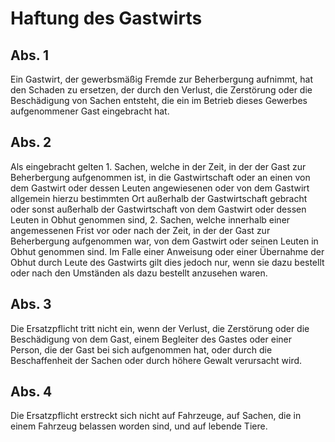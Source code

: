 # Haftung des Gastwirts



## Abs. 1

 Ein Gastwirt, der gewerbsmäßig Fremde zur Beherbergung aufnimmt, hat den Schaden zu ersetzen, der durch den Verlust, die Zerstörung oder die Beschädigung von Sachen entsteht, die ein im Betrieb dieses Gewerbes aufgenommener Gast eingebracht hat.

## Abs. 2

 Als eingebracht gelten  1.
 Sachen, welche in der Zeit, in der der Gast zur Beherbergung aufgenommen ist, in die Gastwirtschaft oder an einen von dem Gastwirt oder dessen Leuten angewiesenen oder von dem Gastwirt allgemein hierzu bestimmten Ort außerhalb der Gastwirtschaft gebracht oder sonst außerhalb der Gastwirtschaft von dem Gastwirt oder dessen Leuten in Obhut genommen sind,
 2.
 Sachen, welche innerhalb einer angemessenen Frist vor oder nach der Zeit, in der der Gast zur Beherbergung aufgenommen war, von dem Gastwirt oder seinen Leuten in Obhut genommen sind.
Im Falle einer Anweisung oder einer Übernahme der Obhut durch Leute des Gastwirts gilt dies jedoch nur, wenn sie dazu bestellt oder nach den Umständen als dazu bestellt anzusehen waren.

## Abs. 3

 Die Ersatzpflicht tritt nicht ein, wenn der Verlust, die Zerstörung oder die Beschädigung von dem Gast, einem Begleiter des Gastes oder einer Person, die der Gast bei sich aufgenommen hat, oder durch die Beschaffenheit der Sachen oder durch höhere Gewalt verursacht wird.

## Abs. 4

 Die Ersatzpflicht erstreckt sich nicht auf Fahrzeuge, auf Sachen, die in einem Fahrzeug belassen worden sind, und auf lebende Tiere. 

